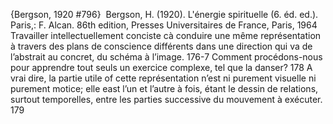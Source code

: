 ﻿{Bergson, 1920 #796}
⁠
Bergson, H. (1920). L'énergie spirituelle (6. éd. ed.). Paris,: F. Alcan.
86th edition, Presses Universitaires de France, Paris, 1964
Travailler intellectuellement conciste cà conduire une même représentation à travers des plans de conscience différents dans une direction qui va de l’abstrait au concret, du schéma à l’image. 176-7
Comment procédons-nous pour apprendre tout seuls un exercice complexe, tel que la danser? 178
A vrai dire, la partie utile of cette représentation n’est ni purement visuelle ni purement motice; elle east l’un et l’autre à fois, étant le dessin de relations,  surtout temporelles, entre les parties successive du mouvement à exécuter. 179
